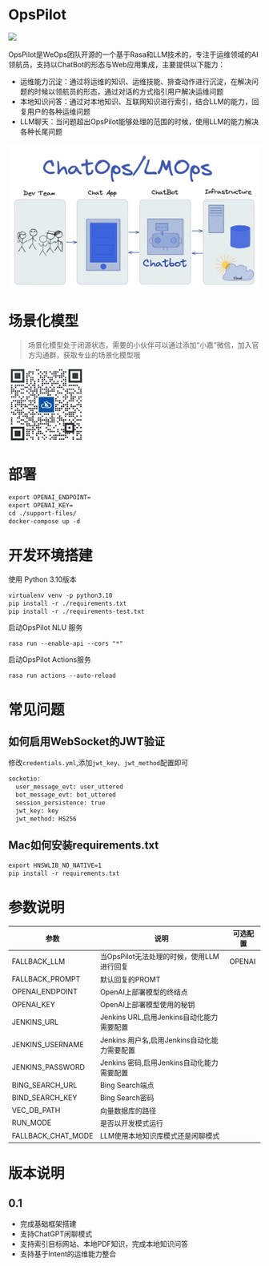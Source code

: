 # OpsPilot

<img src="https://wedoc.canway.net/imgs/img/嘉为蓝鲸.jpg" >

OpsPilot是WeOps团队开源的一个基于Rasa和LLM技术的，专注于运维领域的AI领航员，支持以ChatBot的形态与Web应用集成，主要提供以下能力：

* 运维能力沉淀：通过将运维的知识、运维技能、排查动作进行沉淀，在解决问题的时候以领航员的形态，通过对话的方式指引用户解决运维问题
* 本地知识问答：通过对本地知识、互联网知识进行索引，结合LLM的能力，回复用户的各种运维问题
* LLM聊天：当问题超出OpsPilot能够处理的范围的时候，使用LLM的能力解决各种长尾问题

<img src="./docs/images/chatbot.png" >

# 场景化模型

> 场景化模型处于闭源状态，需要的小伙伴可以通过添加“小嘉”微信，加入官方沟通群，获取专业的场景化模型哦
>
<img src="./docs/images/canway.jpeg" width="30%" height="30%">

# 部署

```
export OPENAI_ENDPOINT=
export OPENAI_KEY=
cd ./support-files/
docker-compose up -d
```

# 开发环境搭建

使用 Python 3.10版本

```
virtualenv venv -p python3.10
pip install -r ./requirements.txt
pip install -r ./requirements-test.txt
```

启动OpsPilot NLU 服务

```
rasa run --enable-api --cors "*"
```

启动OpsPilot Actions服务

```
rasa run actions --auto-reload
```

# 常见问题

## 如何启用WebSocket的JWT验证

修改`credentials.yml`,添加`jwt_key`、`jwt_method`配置即可

```
socketio:
  user_message_evt: user_uttered
  bot_message_evt: bot_uttered
  session_persistence: true
  jwt_key: key
  jwt_method: HS256
```

## Mac如何安装requirements.txt

```
export HNSWLIB_NO_NATIVE=1  
pip install -r requirements.txt
```

# 参数说明

| 参数                 | 说明                             | 可选配置   |
|--------------------|--------------------------------|--------|
| FALLBACK_LLM       | 当OpsPilot无法处理的时候，使用LLM进行回复     | OPENAI |
| FALLBACK_PROMPT    | 默认回复的PROMT                     |        |                          |
| OPENAI_ENDPOINT    | OpenAI上部署模型的终结点                |        |
| OPENAI_KEY         | OpenAI上部署模型使用的秘钥               |        |
| JENKINS_URL        | Jenkins URL,启用Jenkins自动化能力需要配置 |        |
| JENKINS_USERNAME   | Jenkins 用户名,启用Jenkins自动化能力需要配置 |        |
| JENKINS_PASSWORD   | Jenkins 密码,启用Jenkins自动化能力需要配置  |        |
| BING_SEARCH_URL    | Bing Search端点                  |        |
| BIND_SEARCH_KEY    | Bing Search密码                  |        |
| VEC_DB_PATH        | 向量数据库的路径                       |        |
| RUN_MODE           | 是否以开发模式运行                      |        |
| FALLBACK_CHAT_MODE | LLM使用本地知识库模式还是闲聊模式             |        |

# 版本说明

## 0.1

* 完成基础框架搭建
* 支持ChatGPT闲聊模式
* 支持索引目标网站、本地PDF知识，完成本地知识问答
* 支持基于Intent的运维能力整合